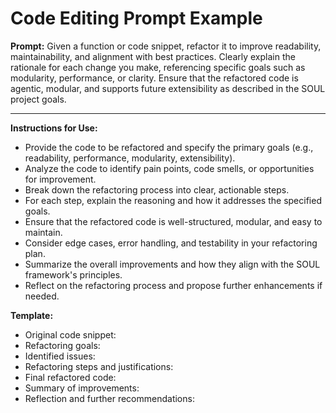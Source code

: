 # Code Editing Prompt Example

**Prompt:**
Given a function or code snippet, refactor it to improve readability, maintainability, and alignment with best practices. Clearly explain the rationale for each change you make, referencing specific goals such as modularity, performance, or clarity. Ensure that the refactored code is agentic, modular, and supports future extensibility as described in the SOUL project goals.

---

**Instructions for Use:**
- Provide the code to be refactored and specify the primary goals (e.g., readability, performance, modularity, extensibility).
- Analyze the code to identify pain points, code smells, or opportunities for improvement.
- Break down the refactoring process into clear, actionable steps.
- For each step, explain the reasoning and how it addresses the specified goals.
- Ensure that the refactored code is well-structured, modular, and easy to maintain.
- Consider edge cases, error handling, and testability in your refactoring plan.
- Summarize the overall improvements and how they align with the SOUL framework's principles.
- Reflect on the refactoring process and propose further enhancements if needed.

**Template:**
- Original code snippet:
- Refactoring goals:
- Identified issues:
- Refactoring steps and justifications:
- Final refactored code:
- Summary of improvements:
- Reflection and further recommendations:
